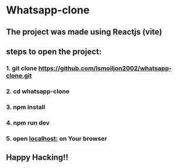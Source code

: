 # Whatsapp-clone

## The project was made using Reactjs (vite)

## steps to open the project:
### 1. git clone https://github.com/Ismoiljon2002/whatsapp-clone.git
### 2. cd whatsapp-clone
### 3. npm install 
### 4. npm run dev 
### 5. open [localhost:](http://localhost:5173/) on Your browser

## Happy Hacking!!

